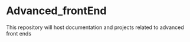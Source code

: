 # Advanced_frontEnd
This repository will host documentation and projects related to advanced front ends
